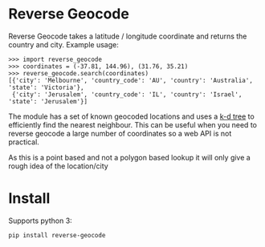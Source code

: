 # Reverse Geocode

Reverse Geocode takes a latitude / longitude coordinate and returns the country and city.
Example usage:

```
>>> import reverse_geocode
>>> coordinates = (-37.81, 144.96), (31.76, 35.21)
>>> reverse_geocode.search(coordinates)
[{'city': 'Melbourne', 'country_code': 'AU', 'country': 'Australia', 'state': 'Victoria'},
 {'city': 'Jerusalem', 'country_code': 'IL', 'country': 'Israel', 'state': 'Jerusalem'}]
```

The module has a set of known geocoded locations and uses a [k-d tree](http://en.wikipedia.org/wiki/K-d_tree>) to efficiently find the nearest neighbour. This can be useful when you need to reverse geocode a large number of coordinates so a web API is not practical.

As this is a point based and not a polygon based lookup it will only give a rough idea of the location/city

# Install

Supports python 3:

```
pip install reverse-geocode
```
